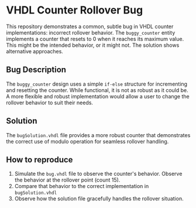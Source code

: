 # VHDL Counter Rollover Bug

This repository demonstrates a common, subtle bug in VHDL counter implementations: incorrect rollover behavior.  The `buggy_counter` entity implements a counter that resets to 0 when it reaches its maximum value.  This might be the intended behavior, or it might not. The solution shows alternative approaches.

## Bug Description

The `buggy_counter` design uses a simple `if-else` structure for incrementing and resetting the counter.  While functional, it is not as robust as it could be. A more flexible and robust implementation would allow a user to change the rollover behavior to suit their needs.

## Solution

The `bugSolution.vhdl` file provides a more robust counter that demonstrates the correct use of modulo operation for seamless rollover handling.

## How to reproduce

1.  Simulate the `bug.vhdl` file to observe the counter's behavior. Observe the behavior at the rollover point (count 15).
2.  Compare that behavior to the correct implementation in `bugSolution.vhdl`
3. Observe how the solution file gracefully handles the rollover situation.
